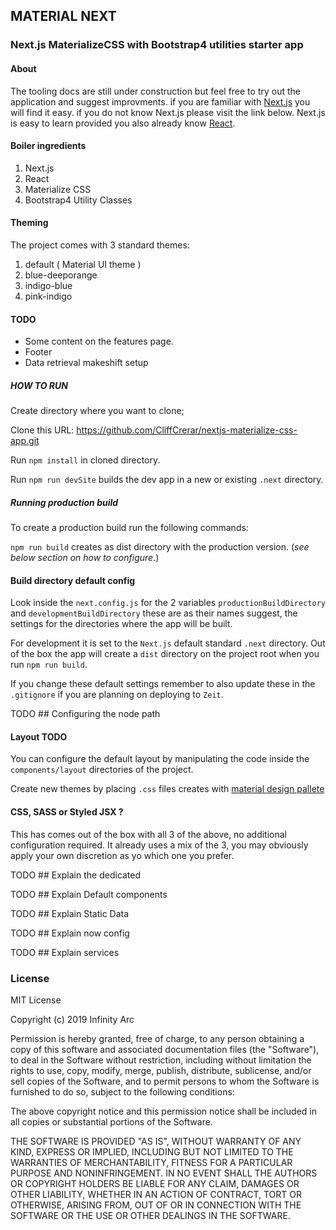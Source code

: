 ## MATERIAL NEXT   

### Next.js MaterializeCSS with Bootstrap4 utilities starter app

#### About

The tooling docs are still under construction but feel free to try out the application and suggest improvments.
if you are familiar with [Next.js](http://.nextjs.org) you will find it easy. if you do not know Next.js please visit the link below. Next.js is easy to learn provided you also already know [React](https://reactjs.org/).

#### Boiler ingredients

1. Next.js
2. React
3. Materialize CSS
4. Bootstrap4 Utility Classes

#### Theming

The project comes with 3 standard themes:
1. default ( Material UI theme )
1. blue-deeporange
2. indigo-blue
3. pink-indigo

#### TODO

* Some content on the features page.
* Footer
* Data retrieval makeshift setup

##### HOW TO RUN

Create directory where you want to clone;

Clone this URL: https://github.com/CliffCrerar/nextjs-materialize-css-app.git

Run `npm install` in cloned directory.

Run `npm run devSite` builds the dev app in a new or existing `.next` directory.

##### Running production build

To create a production build run the following commands:

`npm run build` creates as dist directory with the production version. (_see below section on how to configure._)

#### Build directory default config

Look inside the `next.config.js` for the 2 variables `productionBuildDirectory` and `developmentBuildDirectory` these are as their names suggest, the settings for the directories where the app will be built. 

For development it is set to the `Next.js` default standard `.next` directory. Out of the box the app will create a `dist` directory on the project root when you run `npm run build`. 

If you change these default settings remember to also update these in the `.gitignore` if you are planning on deploying to `Zeit`.

TODO ## Configuring the node path

#### Layout TODO

You can configure the default layout by manipulating the code inside the `components/layout` directories of the project.

Create new themes by placing `.css` files creates with [material design pallete](https://www.materialpalette.com/) 

#### CSS, SASS or Styled JSX ?

This has comes out of the box with all 3 of the above, no additional configuration required. It already uses a mix of the 3, you may obviously apply your own discretion as yo which one you prefer.

TODO ## Explain the dedicated 

TODO ## Explain Default components

TODO ## Explain Static Data

TODO ## Explain now config

TODO ## Explain services

### License 

MIT License

Copyright (c) 2019 Infinity Arc

Permission is hereby granted, free of charge, to any person obtaining a copy
of this software and associated documentation files (the "Software"), to deal
in the Software without restriction, including without limitation the rights
to use, copy, modify, merge, publish, distribute, sublicense, and/or sell
copies of the Software, and to permit persons to whom the Software is
furnished to do so, subject to the following conditions:

The above copyright notice and this permission notice shall be included in all
copies or substantial portions of the Software.

THE SOFTWARE IS PROVIDED "AS IS", WITHOUT WARRANTY OF ANY KIND, EXPRESS OR
IMPLIED, INCLUDING BUT NOT LIMITED TO THE WARRANTIES OF MERCHANTABILITY,
FITNESS FOR A PARTICULAR PURPOSE AND NONINFRINGEMENT. IN NO EVENT SHALL THE
AUTHORS OR COPYRIGHT HOLDERS BE LIABLE FOR ANY CLAIM, DAMAGES OR OTHER
LIABILITY, WHETHER IN AN ACTION OF CONTRACT, TORT OR OTHERWISE, ARISING FROM,
OUT OF OR IN CONNECTION WITH THE SOFTWARE OR THE USE OR OTHER DEALINGS IN THE
SOFTWARE.